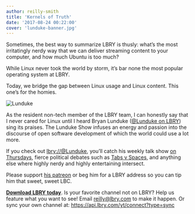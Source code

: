 ```yaml
---
author: reilly-smith
title: 'Kernels of Truth'
date: '2017-08-24 00:22:00'
cover: 'lunduke-banner.jpg'
---
```

Sometimes, the best way to summarize LBRY is thusly: what’s the most irritatingly nerdy way that we can deliver streaming content to your computer, and how much Ubuntu is too much?

While Linux never took the world by storm, it’s bar none the most popular operating system at LBRY.

Today, we bridge the gap between Linux usage and Linux content. This one’s for the homies.

![Lunduke](/img/news/lunduke-inline.jpg)

As the resident non-tech member of the LBRY team, I can honestly say that I never cared for Linux until I heard Bryan Lunduke ([@Lunduke on LBRY](https://open.lbry.com/%40Lunduke)) sing its praises. The Lunduke Show infuses an energy and passion into the discourse of open software development of which the world could use a lot more.

If you check out [lbry://@Lunduke](https://open.lbry.com/%40Lunduke), you’ll catch his weekly talk show [on Thursdays](https://open.lbry.com/ld-HDgKlqRA4hw), fierce political debates such as [Tabs v Spaces](https://open.lbry.com/ld-XoOQEGIL8Ww), and anything else where highly nerdy and highly entertaining intersect.

Please support [his patreon](https://www.patreon.com/bryanlunduke) or beg him for a LBRY address so you can tip him that sweet, sweet LBC.

**[Download LBRY today](https://lbry.com/get)**. Is your favorite channel not on LBRY? Help us feature what you want to see! Email reilly@lbry.com to make it happen. Or sync your own channel at: https://api.lbry.com/yt/connect?type=sync
